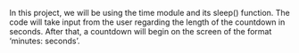 In this project, we will be using the time module and its sleep() function.
The code will take input from the user regarding the length of the countdown in seconds.
After that, a countdown will begin on the screen of the format ‘minutes: seconds’. 
